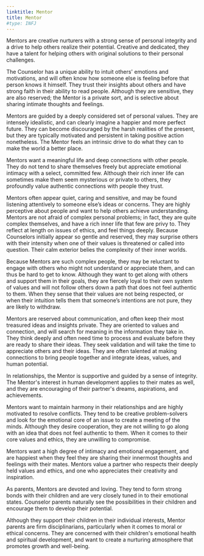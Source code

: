 ```yaml
---
linktitle: Mentor
title: Mentor
#type: INFJ
---
```


Mentors are creative nurturers with a strong sense of personal integrity and a drive to help others realize their potential. Creative and dedicated, they have a talent for helping others with original solutions to their personal challenges.

The Counselor has a unique ability to intuit others' emotions and motivations, and will often know how someone else is feeling before that person knows it himself. They trust their insights about others and have strong faith in their ability to read people. Although they are sensitive, they are also reserved; the Mentor is a private sort, and is selective about sharing intimate thoughts and feelings.

Mentors are guided by a deeply considered set of personal values. They are intensely idealistic, and can clearly imagine a happier and more perfect future. They can become discouraged by the harsh realities of the present, but they are typically motivated and persistent in taking positive action nonetheless. The Mentor feels an intrinsic drive to do what they can to make the world a better place.

Mentors want a meaningful life and deep connections with other people. They do not tend to share themselves freely but appreciate emotional intimacy with a select, committed few. Although their rich inner life can sometimes make them seem mysterious or private to others, they profoundly value authentic connections with people they trust.

Mentors often appear quiet, caring and sensitive, and may be found listening attentively to someone else’s ideas or concerns. They are highly perceptive about people and want to help others achieve understanding. Mentors are not afraid of complex personal problems; in fact, they are quite complex themselves, and have a rich inner life that few are privy to. They reflect at length on issues of ethics, and feel things deeply. Because Counselors initially appear so gentle and reserved, they may surprise others with their intensity when one of their values is threatened or called into question. Their calm exterior belies the complexity of their inner worlds.

Because Mentors are such complex people, they may be reluctant to engage with others who might not understand or appreciate them, and can thus be hard to get to know. Although they want to get along with others and support them in their goals, they are fiercely loyal to their own system of values and will not follow others down a path that does not feel authentic to them. When they sense that their values are not being respected, or when their intuition tells them that someone’s intentions are not pure, they are likely to withdraw.

Mentors are reserved about communication, and often keep their most treasured ideas and insights private. They are oriented to values and connection, and will search for meaning in the information they take in. They think deeply and often need time to process and evaluate before they are ready to share their ideas. They seek validation and will take the time to appreciate others and their ideas. They are often talented at making connections to bring people together and integrate ideas, values, and human potential.

In relationships, the Mentor is supportive and guided by a sense of integrity. The Mentor's interest in human development applies to their mates as well, and they are encouraging of their partner's dreams, aspirations, and achievements.

Mentors want to maintain harmony in their relationships and are highly motivated to resolve conflicts. They tend to be creative problem-solvers and look for the emotional core of an issue to create a meeting of the minds. Although they desire cooperation, they are not willing to go along with an idea that does not feel authentic to them. When it comes to their core values and ethics, they are unwilling to compromise.

Mentors want a high degree of intimacy and emotional engagement, and are happiest when they feel they are sharing their innermost thoughts and feelings with their mates. Mentors value a partner who respects their deeply held values and ethics, and one who appreciates their creativity and inspiration.

As parents, Mentors are devoted and loving. They tend to form strong bonds with their children and are very closely tuned in to their emotional states. Counselor parents naturally see the possibilities in their children and encourage them to develop their potential.

Although they support their children in their individual interests, Mentor parents are firm disciplinarians, particularly when it comes to moral or ethical concerns. They are concerned with their children's emotional health and spiritual development, and want to create a nurturing atmosphere that promotes growth and well-being.



